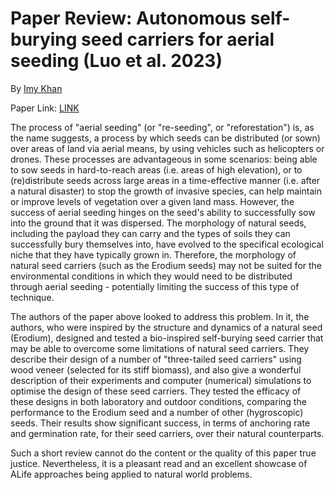 # Paper Review: Autonomous self-burying seed carriers for aerial seeding (Luo et al. 2023)
By [Imy Khan](https://twitter.com/imy_tk)

Paper Link: [LINK](https://www.nature.com/articles/s41586-022-05656-3)


The process of "aerial seeding" (or "re-seeding", or "reforestation") is, as the name suggests, a process by which seeds can be distributed (or sown) over areas of land via aerial means, by using vehicles such as helicopters or drones. These processes are advantageous in some scenarios: being able to sow seeds in hard-to-reach areas (i.e. areas of high elevation), or to (re)distribute seeds across large areas in a time-effective manner (i.e. after a natural disaster) to stop the growth of invasive species, can help maintain or improve levels of vegetation over a given land mass. However, the success of aerial seeding hinges on the seed's ability to successfully sow into the ground that it was dispersed. The morphology of natural seeds, including the payload they can carry and the types of soils they can successfully bury themselves into, have evolved to the specifical ecological niche that they have typically grown in. Therefore, the morphology of natural seed carriers (such as the Erodium seeds) may not be suited for the environmental conditions in which they would need to be distributed through aerial seeding - potentially limiting the success of this type of technique.

The authors of the paper above looked to address this problem. In it, the authors, who were inspired by the structure and dynamics of a natural seed (Erodium), designed and tested a bio-inspired self-burying seed carrier that may be able to overcome some limitations of natural seed carriers. They describe their design of a number of "three-tailed seed carriers" using wood veneer (selected for its stiff biomass), and also give a wonderful description of their experiments and computer (numerical) simulations to optimise the design of these seed carriers. They tested the efficacy of these designs in both laboratory and outdoor conditions, comparing the performance to the Erodium seed and a number of other (hygroscopic) seeds. Their results show significant success, in terms of anchoring rate and germination rate, for their seed carriers, over their natural counterparts. 

Such a short review cannot do the content or the quality of this paper true justice. Nevertheless, it is a pleasant read and an excellent showcase of ALife approaches being applied to natural world problems.